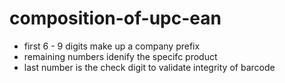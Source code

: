 # composition-of-upc-ean

- first 6 - 9 digits make up a company prefix
- remaining numbers idenify the specifc product
- last number is the check digit to validate integrity of barcode

